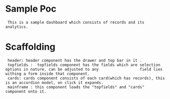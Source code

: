 # Sample Poc 
     
     This is a sample dashboard which consists of records and its analytics.

# Scaffolding
     
     header: header component has the drawer and top bar in it .
     topfields :  topfields component has the fields which are selection options in nature, can be adjusted to any                  field lies withing a form inside that component.
     cards: cards component consists of each card(which has records), this is an accordion model, on click it expands.
     mainframe : this component loads the "topfields" and "cards" component onto it.

     
